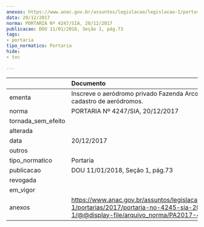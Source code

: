 ```yaml
---
anexos: https://www.anac.gov.br/assuntos/legislacao/legislacao-1/portarias/2017/portaria-no-4245-sia-20-12-2017-1/@@display-file/arquivo_norma/PA2017-4247.pdf
data: 20/12/2017
norma: PORTARIA Nº 4247/SIA, 20/12/2017
publicacao: DOU 11/01/2018, Seção 1, pág.73
tags:
- portaria
tipo_normatico: Portaria
hide: 
- toc 
 
---
```


|                    | Documento                                                                                                                                              |
|:-------------------|:-------------------------------------------------------------------------------------------------------------------------------------------------------|
| ementa             | Inscreve o aeródromo privado Fazenda Arco Íris (MT) no cadastro de aeródromos.                                                                         |
| norma              | PORTARIA Nº 4247/SIA, 20/12/2017                                                                                                                       |
| tornada_sem_efeito |                                                                                                                                                        |
| alterada           |                                                                                                                                                        |
| data               | 20/12/2017                                                                                                                                             |
| outros             |                                                                                                                                                        |
| tipo_normatico     | Portaria                                                                                                                                               |
| publicacao         | DOU 11/01/2018, Seção 1, pág.73                                                                                                                        |
| revogada           |                                                                                                                                                        |
| em_vigor           |                                                                                                                                                        |
| anexos             | https://www.anac.gov.br/assuntos/legislacao/legislacao-1/portarias/2017/portaria-no-4245-sia-20-12-2017-1/@@display-file/arquivo_norma/PA2017-4247.pdf |